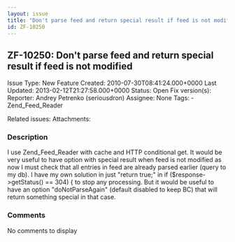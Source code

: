 ```yaml
---
layout: issue
title: "Don't parse feed and return special result if feed is not modified"
id: ZF-10250
---
```


ZF-10250: Don't parse feed and return special result if feed is not modified
----------------------------------------------------------------------------

 Issue Type: New Feature Created: 2010-07-30T08:41:24.000+0000 Last Updated: 2013-02-12T21:27:58.000+0000 Status: Open Fix version(s): 
 Reporter:  Andrey Petrenko (seriousdron)  Assignee:  None  Tags: - Zend\_Feed\_Reader
 
 Related issues: 
 Attachments: 
### Description

I use Zend\_Feed\_Reader with cache and HTTP conditional get. It would be very useful to have option with special result when feed is not modified as now I must check that all entries in feed are already parsed earlier (query to my db). I have my own solution in just "return true;" in if ($response->getStatus() == 304) { to stop any processing. But it would be useful to have an option "doNotParseAgain" (default disabled to keep BC) that will return something special in that case.

 

 

### Comments

No comments to display